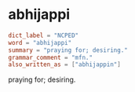 # abhijappi

``` toml
dict_label = "NCPED"
word = "abhijappi"
summary = "praying for; desiring."
grammar_comment = "mfn."
also_written_as = ["abhijappin"]
```

praying for; desiring.

